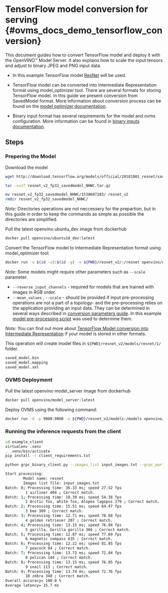 # TensorFlow model conversion for serving {#ovms_docs_demo_tensorflow_conversion}

This document guides how to convert TensorFlow model and deploy it with the OpenVINO&trade; Model Server. It also explains how to scale the input tensors and adjust to binary JPEG and PNG input data.

- In this example TensorFlow model [ResNet](https://github.com/tensorflow/models/tree/v2.2.0/official/r1/resnet) will be used.

- TensorFlow model can be converted into Intermediate Representation format using model_optimizer tool. There are several formats for storing TensorFlow model. In this guide we present conversion from SavedModel format. More information about conversion process can be found on the [model optimizer documentation](https://docs.openvinotoolkit.org/latest/openvino_docs_MO_DG_prepare_model_convert_model_Convert_Model_From_TensorFlow.html#savedmodel_format).

- Binary input format has several requirements for the model and ovms configuration. More information can be found in [binary inputs documentation](binary_input.md).
## Steps

### Prepering the Model

Download the model
```Bash
wget http://download.tensorflow.org/models/official/20181001_resnet/savedmodels/resnet_v2_fp32_savedmodel_NHWC.tar.gz

tar -xvzf resnet_v2_fp32_savedmodel_NHWC.tar.gz 

mv resnet_v2_fp32_savedmodel_NHWC/1538687283/ resnet_v2
rmdir resnet_v2_fp32_savedmodel_NHWC/
```
*Note:* Directories operations are not neccessery for the prepartion, but in this guide in order to keep the commands as simple as possible the directories are simplified.

Pull the latest openvino ubuntu_dev image from dockerhub
```Bash
docker pull openvino/ubuntu18_dev:latest
```

Convert the TensorFlow model to Intermediate Representation format using model_optimizer tool:
```Bash
docker run -u $(id -u):$(id -g) -v ${PWD}/resnet_v2/:/resnet openvino/ubuntu18_dev:latest deployment_tools/model_optimizer/mo.py --saved_model_dir /resnet/ --output_dir /resnet/models/resnet/1/ --input_shape=[1,224,224,3] --mean_values=[123.68,116.78,103.94] --reverse_input_channels
```

*Note:* Some models might require other parameters such as `--scale` parameter.
- `--reverse_input_channels` - required for models that are trained with images in RGB order.
- `--mean_values` , `--scale` - should be provided if input pre-processing operations are not a part of a topology- and the pre-processing relies on the application providing an input data. They can be determined in several ways described in [conversion parameters guide](https://docs.openvinotoolkit.org/latest/openvino_docs_MO_DG_prepare_model_convert_model_Converting_Model_General.html). In this example [model pre-processing script](https://github.com/tensorflow/models/blob/v2.2.0/official/r1/resnet/imagenet_preprocessing.py) was used to determine them.


*Note:* You can find out more about [TensorFlow Model conversion into Intermediate Representation](https://docs.openvinotoolkit.org/latest/openvino_docs_MO_DG_prepare_model_convert_model_Convert_Model_From_TensorFlow.html) if your model is stored in other formats.

This operation will create model files in `${PWD}/resnet_v2/models/resnet/1/` folder.
```Bash
saved_model.bin
saved_model.mapping
saved_model.xml
```

### OVMS Deployment
Pull the latest openvino model_server image from dockerhub
```Bash
docker pull openvino/model_server:latest
```

Deploy OVMS using the following command:
```Bash
docker run -d -p 9000:9000 -v ${PWD}/resnet_v2/models:/models openvino/model_server:latest --model_path /models/resnet --model_name resnet --port 9000 --layout NHWC
```

### Running the inference requests from the client

```Bash
cd example_client
virtualenv .venv
. .venv/bin/activate
pip install -r client_requirements.txt

python grpc_binary_client.py --images_list input_images.txt --grpc_port 9000 --input_name input_tensor --output_name  softmax_tensor --model_name resnet
```

```Bash
Start processing:
        Model name: resnet
        Images list file: input_images.txt
Batch: 0; Processing time: 36.33 ms; speed 27.52 fps
         1 airliner 404 ; Correct match.
Batch: 1; Processing time: 18.39 ms; speed 54.38 fps
         2 Arctic fox, white fox, Alopex lagopus 279 ; Correct match.
Batch: 2; Processing time: 15.51 ms; speed 64.47 fps
         3 bee 309 ; Correct match.
Batch: 3; Processing time: 12.71 ms; speed 78.68 fps
         4 golden retriever 207 ; Correct match.
Batch: 4; Processing time: 13.15 ms; speed 76.04 fps
         5 gorilla, Gorilla gorilla 366 ; Correct match.
Batch: 5; Processing time: 12.87 ms; speed 77.69 fps
         6 magnetic compass 635 ; Correct match.
Batch: 6; Processing time: 12.22 ms; speed 81.85 fps
         7 peacock 84 ; Correct match.
Batch: 7; Processing time: 13.73 ms; speed 72.84 fps
         8 pelican 144 ; Correct match.
Batch: 8; Processing time: 13.15 ms; speed 76.05 fps
         9 snail 113 ; Correct match.
Batch: 9; Processing time: 13.74 ms; speed 72.76 fps
         10 zebra 340 ; Correct match.
Overall accuracy= 100.0 %
Average latency= 15.7 ms
```